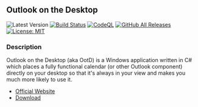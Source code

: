 ## Outlook on the Desktop

![Latest Version](https://img.shields.io/github/v/release/mscrivo/OotD)
[![Build Status](https://github.com/mscrivo/ootd/actions/workflows/build.yml/badge.svg)](https://github.com/mscrivo/OotD/actions/workflows/build.yml) [![CodeQL](https://github.com/mscrivo/OotD/actions/workflows/codeql-analysis.yml/badge.svg)](https://github.com/mscrivo/OotD/actions/workflows/codeql-analysis.yml) [![GitHub All Releases](https://img.shields.io/github/downloads/mscrivo/OotD/total.svg)]() [![License: MIT](https://img.shields.io/badge/License-MIT-yellow.svg)](https://opensource.org/licenses/MIT)

### Description
Outlook on the Desktop (aka OotD) is a Windows application written in C# which places a fully functional calendar (or other Outlook component) directly on your desktop so that it's always in your view and makes you much more likely to use it.

* [Official Website](https://outlookonthedesktop.com)
* [Download](https://outlookonthedesktop.com/download)
